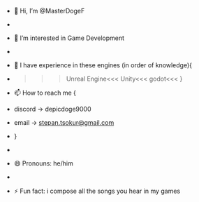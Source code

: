 - 👋 Hi, I’m @MasterDogeF
- 
- 👀 I’m interested in Game Development
- 
- 🌱 I have experience in these engines (in order of knowledge){
- >>>Unreal Engine<<<
  >>>Unity<<<
  >>>godot<<<
  }
  
- 📫 How to reach me {
-  discord -> depicdoge9000
-  email -> stepan.tsokur@gmail.com
-  }
-  
- 😄 Pronouns: he/him
- 
- ⚡ Fun fact: i compose all the songs you hear in my games

<!---
MasterDogeF/MasterDogeF is a ✨ special ✨ repository because its `README.md` (this file) appears on your GitHub profile.
You can click the Preview link to take a look at your changes.
--->
